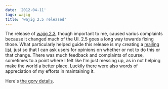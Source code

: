 ```yaml
---
date: '2012-04-11'
tags: wajig
title: 'wajig 2.5 released'
---
```


The release of [wajig 2.3], though important to me, caused varius
complaints because it changed much of the UI. 2.5 goes a long way
towards fixing those. What particularly helped guide this release is my
creating a [mailing list], just so that I can ask users for opinions on
whether or not to do this or that change. There was much feedback and
complaints of course, sometimes to a point where I felt like I\'m just
messing up, as in not helping make the world a better place. Luckily
there were also words of appreciation of my efforts in maintaining it.

Here\'s [the gory details].

  [wajig 2.3]: http://tshepang.net/wajig-23-released
  [mailing list]: http://groups.google.com/group/wajig
  [the gory details]: http://packages.qa.debian.org/w/wajig/news/20120411T124858Z.html
